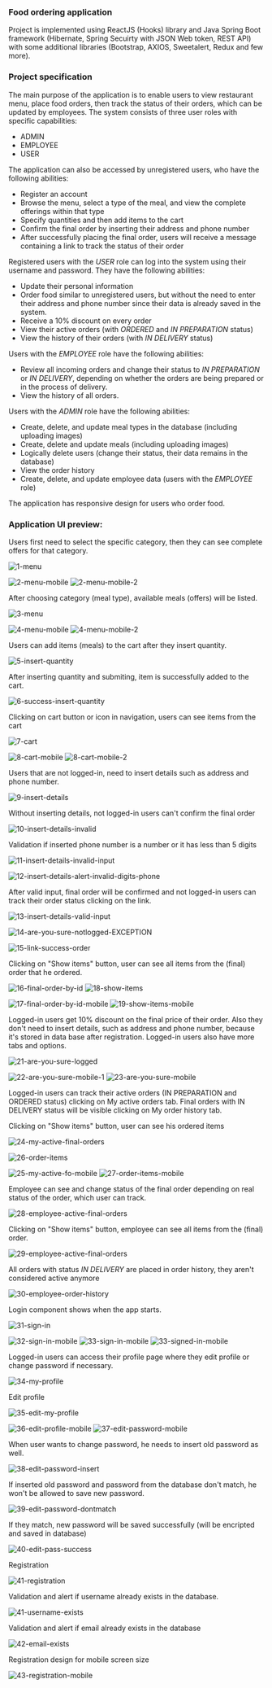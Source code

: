 ### Food ordering application 

Project is implemented using ReactJS (Hooks) library and Java Spring Boot framework (Hibernate, Spring Secuirty with JSON Web token, REST API) with some additional libraries (Bootstrap, AXIOS, Sweetalert, Redux and few more).

### Project specification

The main purpose of the application is to enable users to view restaurant menu, place food orders, then track the status of their orders, which can be updated by employees. The system consists of three user roles with specific capabilities:
- ADMIN
- EMPLOYEE
- USER

The application can also be accessed by unregistered users, who have the following abilities:
- Register an account
- Browse the menu, select a type of the meal, and view the complete offerings within that type
- Specify quantities and then add items to the cart
- Confirm the final order by inserting their address and phone number
- After successfully placing the final order, users will receive a message containing a link to track the status of their order

Registered users with the *USER* role can log into the system using their username and password. They have the following abilities:
- Update their personal information
- Order food similar to unregistered users, but without the need to enter their address and phone number since their data is already saved in the system.
- Receive a 10% discount on every order
- View their active orders (with *ORDERED* and *IN PREPARATION* status)
- View the history of their orders (with *IN DELIVERY* status)

Users with the *EMPLOYEE* role have the following abilities:
- Review all incoming orders and change their status to *IN PREPARATION* or *IN DELIVERY*, depending on whether the orders are being prepared or in the process of delivery.
- View the history of all orders.

Users with the *ADMIN* role have the following abilities:
- Create, delete, and update meal types in the database (including uploading images)
- Create, delete and update meals (including uploading images)
- Logically delete users (change their status, their data remains in the database)
- View the order history
- Create, delete, and update employee data (users with the *EMPLOYEE* role)

The application has responsive design for users who order food.

### Application UI preview:

Users first need to select the specific category, then they can see complete offers for that category.

![1-menu](https://github.com/bujakkristijan/food-ordering-app/assets/76042091/91a3d168-6b12-41cc-8c0d-eb6b70347521)

![2-menu-mobile](https://github.com/bujakkristijan/food-ordering-app/assets/76042091/456b9692-e857-4809-a0e1-8e78808c059e)
![2-menu-mobile-2](https://github.com/bujakkristijan/food-ordering-app/assets/76042091/c705659c-287d-4ce3-9fcf-1d648f6bd4a8)

After choosing category (meal type), available meals (offers) will be listed.

![3-menu](https://github.com/bujakkristijan/food-ordering-app/assets/76042091/0b185333-f6e7-4cae-bdfc-5738dae4af9a)

![4-menu-mobile](https://github.com/bujakkristijan/food-ordering-app/assets/76042091/fd00e68c-9014-435e-8204-de3202aeefc8)
![4-menu-mobile-2](https://github.com/bujakkristijan/food-ordering-app/assets/76042091/e5933445-b8f0-4254-8b2c-605b6494ab6d)

Users can add items (meals) to the cart after they insert quantity.

![5-insert-quantity](https://github.com/bujakkristijan/food-ordering-app/assets/76042091/b6e56c69-0a4a-4b47-a970-25c75e24299c)

After inserting quantity and submiting, item is successfully added to the cart.

![6-success-insert-quantity](https://github.com/bujakkristijan/food-ordering-app/assets/76042091/77a77e2c-6553-465b-bf67-b382c80b9516)

Clicking on cart button or icon in navigation, users can see items from the cart

![7-cart](https://github.com/bujakkristijan/food-ordering-app/assets/76042091/ebaea060-225c-4f3c-b1af-856158997a48)

![8-cart-mobile](https://github.com/bujakkristijan/food-ordering-app/assets/76042091/e6c4ce28-c800-403a-93db-1f8c7d07bdaa)
![8-cart-mobile-2](https://github.com/bujakkristijan/food-ordering-app/assets/76042091/bb0d22bd-d82b-4b86-b630-33045d25b931)

Users that are not logged-in, need to insert details such as address and phone number.

![9-insert-details](https://github.com/bujakkristijan/food-ordering-app/assets/76042091/132bdb18-ff94-4127-a728-be7b2fbc6a69)

Without inserting details, not logged-in users can't confirm the final order 

![10-insert-details-invalid](https://github.com/bujakkristijan/food-ordering-app/assets/76042091/10ccafa7-8348-471c-a54e-7f6fe0d35a9e)

Validation if inserted phone number is a number or it has less than 5 digits

![11-insert-details-invalid-input](https://github.com/bujakkristijan/food-ordering-app/assets/76042091/5b5d103c-8697-4d52-ad39-40f1d3d1b0c6)

![12-insert-details-alert-invalid-digits-phone](https://github.com/bujakkristijan/food-ordering-app/assets/76042091/e5b5b9b4-b7cd-46dc-bcda-52c8168e6aa5)

After valid input, final order will be confirmed and not logged-in users can track their order status clicking on the link.

![13-insert-details-valid-input](https://github.com/bujakkristijan/food-ordering-app/assets/76042091/a70a6f58-7057-4042-9c15-5f9f5b06c1e7)

![14-are-you-sure-notlogged-EXCEPTION](https://github.com/bujakkristijan/food-ordering-app/assets/76042091/589c5eb2-8da8-4800-8daa-9c805ea461c6)

![15-link-success-order](https://github.com/bujakkristijan/food-ordering-app/assets/76042091/2224c2d7-f3d7-4b5c-a3d8-4e778df9d9d9)

Clicking on "Show items" button, user can see all items from the (final) order that he ordered.

![16-final-order-by-id](https://github.com/bujakkristijan/food-ordering-app/assets/76042091/f2265ea6-817a-4e0c-af36-e9f5a55b367e)
![18-show-items](https://github.com/bujakkristijan/food-ordering-app/assets/76042091/ff0767a7-8a3d-434b-ae01-0765005b4540)

![17-final-order-by-id-mobile](https://github.com/bujakkristijan/food-ordering-app/assets/76042091/bba08758-0c57-4c75-bc3a-4f2f115f417d)
![19-show-items-mobile](https://github.com/bujakkristijan/food-ordering-app/assets/76042091/8d4fea1c-df71-4fd8-bd96-c2f0bd5a1def)

Logged-in users get 10% discount on the final price of their order. Also they don't need to insert details, such as address and phone number, because it's stored in data base after registration. Logged-in users also have more tabs and options.

![21-are-you-sure-logged](https://github.com/bujakkristijan/food-ordering-app/assets/76042091/87415774-a552-49e0-8eb0-dfac7f14b9e9)

![22-are-you-sure-mobile-1](https://github.com/bujakkristijan/food-ordering-app/assets/76042091/cb331a7a-8f87-4a55-b78b-0aeb9d142215)
![23-are-you-sure-mobile](https://github.com/bujakkristijan/food-ordering-app/assets/76042091/9488ef9e-1911-4ee5-9895-5a78d9277e5f)

Logged-in users can track their active orders (IN PREPARATION and ORDERED status) clicking on My active orders tab. Final orders with IN DELIVERY status will be visible clicking on My order history tab.

Clicking on "Show items" button, user can see his ordered items

![24-my-active-final-orders](https://github.com/bujakkristijan/food-ordering-app/assets/76042091/e969ee1e-734a-4b61-892e-088335864172)

![26-order-items](https://github.com/bujakkristijan/food-ordering-app/assets/76042091/5b4ca6fc-7b6f-4922-b644-b59183a8bfb5)

![25-my-active-fo-mobile](https://github.com/bujakkristijan/food-ordering-app/assets/76042091/f9581232-19bb-4769-9746-ae0f2b5338af)
![27-order-items-mobile](https://github.com/bujakkristijan/food-ordering-app/assets/76042091/043c0418-2b6c-4b0d-97cc-5d4d8727e706)

Employee can see and change status of the final order depending on real status of the order, which user can track.

![28-employee-active-final-orders](https://github.com/bujakkristijan/food-ordering-app/assets/76042091/f871f506-e523-4dab-adae-263e00e3000d)

Clicking on "Show items" button, employee can see all items from the (final) order.

![29-employee-active-final-orders](https://github.com/bujakkristijan/food-ordering-app/assets/76042091/d90255a5-68b3-40d5-8b7a-b6d690c91951)

All orders with status *IN DELIVERY* are placed in order history, they aren't considered active anymore

![30-employee-order-history](https://github.com/bujakkristijan/food-ordering-app/assets/76042091/5d2fd8a9-b92b-4dc8-bc32-c89e48562012)

Login component shows when the app starts.

![31-sign-in](https://github.com/bujakkristijan/food-ordering-app/assets/76042091/fc20e0fe-39e4-4445-923a-870fe8b7b05c)

![32-sign-in-mobile](https://github.com/bujakkristijan/food-ordering-app/assets/76042091/e710a3e8-3368-45fc-a1a3-259892eec269)
![33-sign-in-mobile](https://github.com/bujakkristijan/food-ordering-app/assets/76042091/319e67dd-d16e-4ddb-9bd5-1ec1c01f0f6c)
![33-signed-in-mobile](https://github.com/bujakkristijan/food-ordering-app/assets/76042091/b75c0253-a1a8-45bd-a5a5-b86e5bfdb9a4)

Logged-in users can access their profile page where they edit profile or change password if necessary.

![34-my-profile](https://github.com/bujakkristijan/food-ordering-app/assets/76042091/9b0f6af1-82d7-4542-895e-b1597f57e4c2)

Edit profile

![35-edit-my-profile](https://github.com/bujakkristijan/food-ordering-app/assets/76042091/6ce0754a-7700-48f9-870a-2eb263fff1b8)

![36-edit-profile-mobile](https://github.com/bujakkristijan/food-ordering-app/assets/76042091/ff940da0-9815-4fc3-86ab-e1edb11d5e0e)
![37-edit-password-mobile](https://github.com/bujakkristijan/food-ordering-app/assets/76042091/a61e3b2b-a4d5-4b1f-9ca3-828b3c3617c2)

When user wants to change password, he needs to insert old password as well.

![38-edit-password-insert](https://github.com/bujakkristijan/food-ordering-app/assets/76042091/db3da865-6114-4156-9f26-b21dfce3d385)

If inserted old password and password from the database don't match, he won't be allowed to save new password.

![39-edit-password-dontmatch](https://github.com/bujakkristijan/food-ordering-app/assets/76042091/18241d38-396c-47f5-a7f8-d0167deae796)

If they match, new password will be saved successfully (will be encripted and saved in database)

![40-edit-pass-success](https://github.com/bujakkristijan/food-ordering-app/assets/76042091/b3ce4dc2-61cb-4f24-a6cb-0d4dc9f0edc8)

Registration 

![41-registration](https://github.com/bujakkristijan/food-ordering-app/assets/76042091/73089cfa-1eff-47df-812b-d009c0011218)

Validation and alert if username already exists in the database.

![41-username-exists](https://github.com/bujakkristijan/food-ordering-app/assets/76042091/16827dc4-e470-4d11-9302-f65abf493382)

Validation and alert if email already exists in the database

![42-email-exists](https://github.com/bujakkristijan/food-ordering-app/assets/76042091/6ef2aa44-664c-420f-9252-f7667a304b59)

Registration design for mobile screen size

![43-registration-mobile](https://github.com/bujakkristijan/food-ordering-app/assets/76042091/38d98499-89c9-404a-8619-e27dcd730c57)

